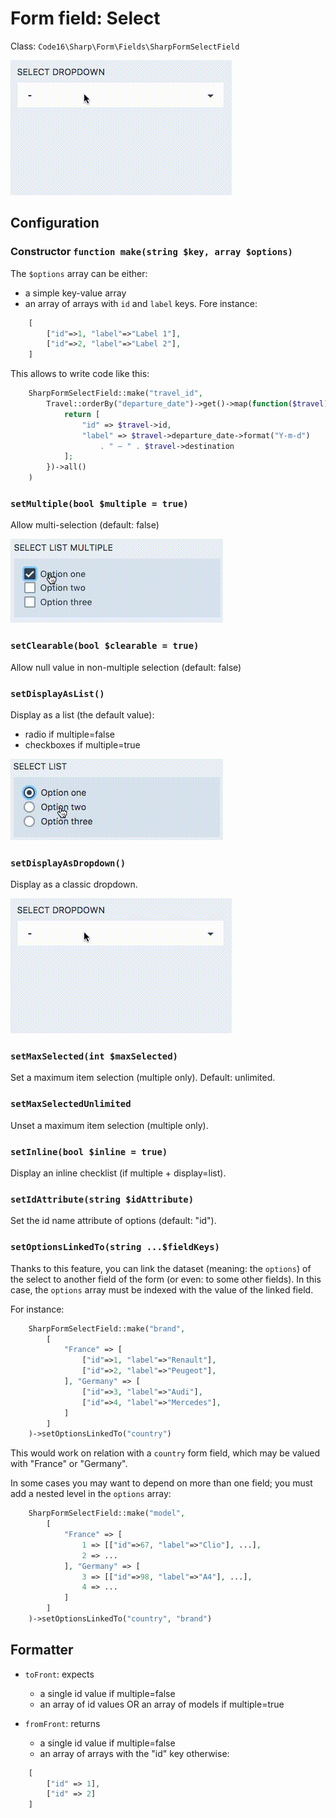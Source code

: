 # Form field: Select

Class: `Code16\Sharp\Form\Fields\SharpFormSelectField`

![Example](./select1.gif)

## Configuration

### Constructor `function make(string $key, array $options)`

The `$options` array can be either:

- a simple key-value array
- an array of arrays with `id` and `label` keys. Fore instance:

```php
    [
        ["id"=>1, "label"=>"Label 1"],
        ["id"=>2, "label"=>"Label 2"],
    ]
```

This allows to write code like this:

```php
    SharpFormSelectField::make("travel_id",
        Travel::orderBy("departure_date")->get()->map(function($travel) {
            return [
                "id" => $travel->id,
                "label" => $travel->departure_date->format("Y-m-d")
                    . " — " . $travel->destination
            ];
        })->all()
    )
```

### `setMultiple(bool $multiple = true)`

Allow multi-selection (default: false)

![Example](./select3.gif)


### `setClearable(bool $clearable = true)`

Allow null value in non-multiple selection (default: false)

### `setDisplayAsList()`

Display as a list (the default value):

- radio if multiple=false
- checkboxes if multiple=true

![Example](./select2.gif)

### `setDisplayAsDropdown()`

Display as a classic dropdown.

![Example](./select1.gif)

### `setMaxSelected(int $maxSelected)`

Set a maximum item selection (multiple only).
Default: unlimited.

### `setMaxSelectedUnlimited`

Unset a maximum item selection (multiple only).

### `setInline(bool $inline = true)`

Display an inline checklist (if multiple + display=list).

### `setIdAttribute(string $idAttribute)`

Set the id name attribute of options (default: "id").

### `setOptionsLinkedTo(string ...$fieldKeys)`

Thanks to this feature, you can link the dataset (meaning: the `options`) of the select to another field of the form (or even: to some other fields). In this case, the `options` array must be indexed with the value of the linked field.

For instance:

```php
    SharpFormSelectField::make("brand",
        [
            "France" => [
                ["id"=>1, "label"=>"Renault"],
                ["id"=>2, "label"=>"Peugeot"],
            ], "Germany" => [
                ["id"=>3, "label"=>"Audi"],
                ["id"=>4, "label"=>"Mercedes"],
            ]
        ]
    )->setOptionsLinkedTo("country")
```

This would work on relation with a `country` form field, which may be valued with "France" or "Germany".

In some cases you may want to depend on more than one field; you must add a nested level in the `options` array:

```php
    SharpFormSelectField::make("model",
        [
            "France" => [
                1 => [["id"=>67, "label"=>"Clio"], ...],
                2 => ...
            ], "Germany" => [
                3 => [["id"=>98, "label"=>"A4"], ...],
                4 => ...
            ]
        ]
    )->setOptionsLinkedTo("country", "brand")
```


## Formatter

- `toFront`: expects
	- a single id value if multiple=false
	- an array of id values OR an array of models if multiple=true

- `fromFront`: returns
	- a single id value if multiple=false
	- an array of arrays with the "id" key otherwise:

```php
    [
        ["id" => 1],
        ["id" => 2]
    ]
```
